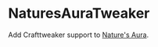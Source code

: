 # NaturesAuraTweaker
Add Crafttweaker support to [Nature's Aura](https://www.curseforge.com/minecraft/mc-mods/natures-aura).

